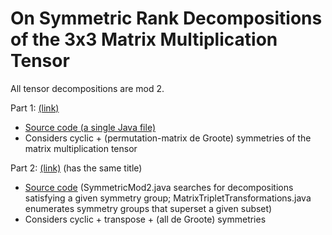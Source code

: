 # On Symmetric Rank Decompositions of the 3x3 Matrix Multiplication Tensor

All tensor decompositions are mod 2.

Part 1: [(link)](https://murj-assets.s3.amazonaws.com/assets/issues/Vol_43_Published.pdf#page=33)
* [Source code (a single Java file)](https://github.com/coolcomputery/Matrix-Multiplication-Tensor-Decomposition/blob/79500ae287090ac08c502425727eb56ccbad86fe/SymmetricMod2.java)
* Considers cyclic + (permutation-matrix de Groote) symmetries of the matrix multiplication tensor

Part 2: [(link)](https://murj-assets.s3.amazonaws.com/assets/issues/Vol_45_Published.pdf#page=33) (has the same title)
* [Source code](https://github.com/coolcomputery/Matrix-Multiplication-Tensor-Decomposition/tree/5b15fedf474cb35f6b43b360b05aadc0520fb4af) (SymmetricMod2.java searches for decompositions satisfying a given symmetry group; MatrixTripletTransformations.java enumerates symmetry groups that superset a given subset)
* Considers cyclic + transpose + (all de Groote) symmetries

